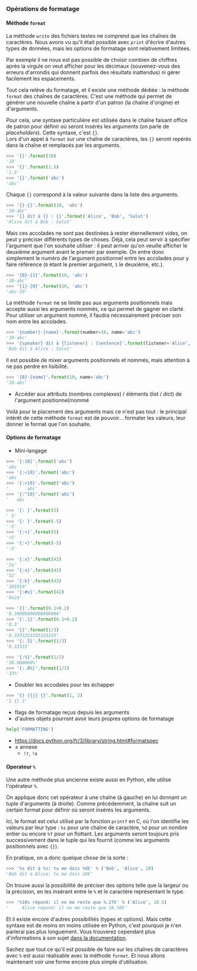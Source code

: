 ### Opérations de formatage

#### Méthode `format`

La méthode `write` des fichiers textes ne comprend que les chaînes de caractères.
Nous avons vu qu'il était possible avec `print` d'écrire d'autres types de données, mais les options de formatage sont relativement limitées.

Par exemple il ne nous est pas possible de choisir combien de chiffres après la virgule on veut afficher pour les décimaux (souvenez-vous des erreurs d'arrondis qui donnent parfois des résultats inattendus) ni gérer facilement les espacements.

Tout cela relève du formatage, et il existe une méthode dédiée : la méthode `format` des chaînes de caractères.
C'est une méthode qui permet de générer une nouvelle chaîne à partir d'un patron (la chaîne d'origine) et d'arguments.

Pour cela, une syntaxe particulière est utilisée dans le chaîne faisant office de patron pour définir où seront insérés les arguments (on parle de _placeholders_).
Cette syntaxe, c'est `{}`.  
Lors d'un appel à `format` sur une chaîne de caractères, les `{}` seront repérés dans la chaîne et remplacés par les arguments.

```python
>>> '{}'.format(10)
'10'
>>> '{}'.format(1.5)
'1.5'
>>> '{}'.format('abc')
'abc'
```

Chaque `{}` correspond à la valeur suivante dans la liste des arguments.

```python
>>> '{}-{}'.format(10, 'abc')
'10-abc'
>>> '{} dit à {} : {}'.format('Alice', 'Bob', 'Salut')
'Alice dit à Bob : Salut'
```

Mais ces accolades ne sont pas destinées à rester éternellement vides, on peut y préciser différents types de choses.
Déjà, cela peut servir à spécifier l'argument que l'on souhaite utiliser : il peut arriver qu'on veuille afficher le deuxième argument avant le premeir par exemple.
On entre donc simplement le numéro de l'argument positionnel entre les accolades pour y faire référence (`0` étant le premier argument, `1` le deuxième, etc.).

```python
>>> '{0}-{1}'.format(10, 'abc')
'10-abc'
>>> '{1}-{0}'.format(10, 'abc')
'abc-10'
```

La méthode `format` ne se limite pas aux arguments positionnels mais accepte aussi les arguments nommés, ce qui permet de gagner en clarté.
Pour utiliser un argument nommé, il faudra nécessairement préciser son nom entre les accolades.

```python
>>> '{number}-{name}'.format(number=10, name='abc')
'10-abc'
>>> '{speaker} dit à {listener} : {sentence}'.format(listener='Alice', speaker='Bob', sentence='Salut')
'Bob dit à Alice : Salut'
```

Il est possible de mixer arguments positionnels et nommés, mais attention à ne pas perdre en lisibilité.

```python
>>> '{0}-{name}'.format(10, name='abc')
'10-abc'
```

* Accéder aux attributs (nombres complexes) / éléments (list / dict) de l'argument positionnel/nommé

Voilà pour le placement des arguments mais ce n'est pas tout : le principal intérêt de cette méthode `format` est de pouvoir… formater les valeurs, leur donner le format que l'on souhaite.

#### Options de formatage

* Mini-langage

```python
>>> '{:10}'.format('abc')
'abc       '
>>> '{:<10}'.format('abc')
'abc       '
>>> '{:>10}'.format('abc')
'       abc'
>>> '{:^10}'.format('abc')
'   abc    '
```

```python
>>> '{: }'.format(5)
' 5'
>>> '{: }'.format(-5)
'-5'
>>> '{:+}'.format(5)
'+5'
>>> '{:+}'.format(-5)
'-5'
```

```python
>>> '{:x}'.format(42)
'2a'
>>> '{:o}'.format(42)
'52'
>>> '{:b}'.format(42)
'101010'
>>> '{:#x}'.format(42)
'0x2a'
```

```python
>>> '{}'.format(0.1+0.2)
'0.30000000000000004'
>>> '{:.1}'.format(0.1+0.2)
'0.3'
>>> '{}'.format(1/3)
'0.3333333333333333'
>>> '{:.5}'.format(1/3)
'0.33333'
```

```python
>>> '{:%}'.format(1/2)
'50.000000%'
>>> '{:.0%}'.format(1/3)
'33%'
```

* Doubler les accodales pour les échapper

```python
>>> '{} {{}} {}'.format(1, 2)
'1 {} 2'
```

* flags de formatage reçus depuis les arguments
* d'autres objets pourront avoir leurs propres options de formatage

```python
help('FORMATTING')
```

* https://docs.python.org/fr/3/library/string.html#formatspec
* ± annexe
    * `!r`, `!a`

#### Operateur `%`

Une autre méthode plus ancienne existe aussi en Python, elle utilise l'opérateur `%`.

On applique donc cet opérateur à une chaîne (à gauche) en lui donnant un tuple d'arguments (à droite).
Comme précédemment, la chaîne suit un certain format pour définir où seront insérés les arguments.

Ici, le format est celui utilisé par la fonction `printf` en C, où l'on identifie les valeurs par leur type : `%s` pour une chaîne de caractère, `%d` pour un nombre entier ou encore `%f` pour un flottant.
Les arguments seront toujours pris successivement dans le tuple qui les fournit (comme les arguments positionnels avec `{}`).

En pratique, on a donc quelque chose de la sorte :

```python
>>> '%s dit à %s: tu me dois %d€' % ('Bob', 'Alice', 20)
'Bob dit à Alice: tu me dois 20€'
```

On trouve aussi la possibilité de préciser des options telle que la largeur ou la précision, en les insérant entre le `%` et le caractère représentant le type.

```python
>>> '%10s répond: il ne me reste que %.2f€' % ('Alice', 18.5)
'     Alice répond: il ne me reste que 18.50€'

```

Et il existe encore d'autres possibilités (types et options).
Mais cette syntaxe est de moins en moins utilisée en Python, c'est pourquoi je n'en parlerai pas plus longuement.
Vous trouverez cependant plus d'informations à son sujet [dans la documentation](https://docs.python.org/fr/3/library/stdtypes.html#printf-style-string-formatting).

Sachez que tout ce qu'il est possible de faire sur les chaînes de caractères avec `%` est aussi réalisable avec la méthode `format`.
Et nous allons maintenant voir une forme encore plus simple d'utilisation.
